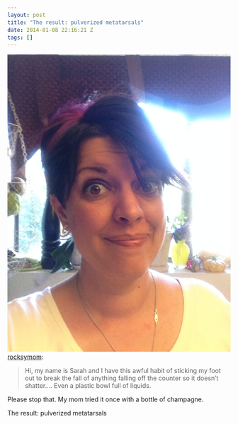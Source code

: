 ```yaml
---
layout: post
title: "The result: pulverized metatarsals"
date: 2014-01-08 22:16:21 Z
tags: []
---
```

![](/media/2014/01/72699134357.jpg)
[rocksymom](http://rocksymom.tumblr.com/post/72693646098/hi-my-name-is-sarah-and-i-have-this-awful-habit):

> Hi, my name is Sarah and I have this awful habit of sticking my foot out to break the fall of anything falling off the counter so it doesn’t shatter…. Even a plastic bowl full of liquids.

Please stop that. My mom tried it once with a bottle of champagne.

The result: pulverized metatarsals
